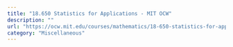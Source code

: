 ```yaml
---
title: "18.650 Statistics for Applications - MIT OCW"
description: ""
url: "https://ocw.mit.edu/courses/mathematics/18-650-statistics-for-applications-fall-2016/lecture-videos/"
category: "Miscellaneous"
---
```

